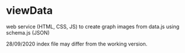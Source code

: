 # viewData
web service (HTML, CSS, JS) to create graph images from data.js using schema.js (JSON)

28/09/2020 index file may differ from the working version. 
